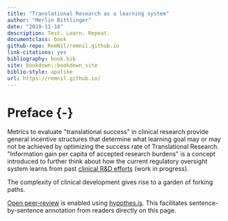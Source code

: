 ```yaml
---
title: "Translational Research as a learning system"
author: "Merlin Bittlinger"
date: "2019-11-18"
description: Test. Learn. Repeat.
documentclass: book
github-repo: RemNil/remnil.github.io
link-citations: yes
bibliography: book.bib
site: bookdown::bookdown_site
biblio-style: apalike
url: https://remnil.github.io/
---
```


# Preface {-}

Metrics to evaluate "translational success" in clinical research provide general incentive structures that determine what learning goal may or may not be achieved by optimizing the success rate of Translational Research. "Information gain per capita of accepted research burdens" is a concept introduced to further think about how the current regulatory oversight system learns from past [clinical R&D efforts](https://www.ema.europa.eu/en/human-regulatory/research-development) (work in progress).

The complexity of clinical development gives rise to a garden of forking paths.


[Open peer-review](http://www.openreviewtoolkit.org/) is enabled using [hypothes.is](https://web.hypothes.is/). This facilitates sentence-by-sentence annotation from readers directly on this page.
